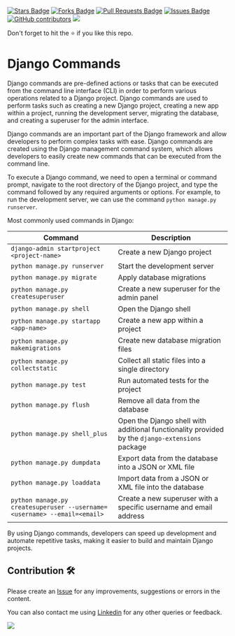 <a href="https://github.com/drshahizan/learn-django/stargazers"><img src="https://img.shields.io/github/stars/drshahizan/learn-django" alt="Stars Badge"/></a>
<a href="https://github.com/drshahizan/learn-django/network/members"><img src="https://img.shields.io/github/forks/drshahizan/learn-django" alt="Forks Badge"/></a>
<a href="https://github.com/drshahizan/learn-django/pulls"><img src="https://img.shields.io/github/issues-pr/drshahizan/learn-django" alt="Pull Requests Badge"/></a>
<a href="https://github.com/drshahizan/learn-django/issues"><img src="https://img.shields.io/github/issues/drshahizan/learn-django" alt="Issues Badge"/></a>
<a href="https://github.com/drshahizan/learn-django/graphs/contributors"><img alt="GitHub contributors" src="https://img.shields.io/github/contributors/drshahizan/learn-django?color=2b9348"></a>
![](https://visitor-badge.glitch.me/badge?page_id=drshahizan/learn-django)

Don't forget to hit the :star: if you like this repo.

# Django Commands
Django commands are pre-defined actions or tasks that can be executed from the command line interface (CLI) in order to perform various operations related to a Django project. Django commands are used to perform tasks such as creating a new Django project, creating a new app within a project, running the development server, migrating the database, and creating a superuser for the admin interface.

Django commands are an important part of the Django framework and allow developers to perform complex tasks with ease. Django commands are created using the Django management command system, which allows developers to easily create new commands that can be executed from the command line.

To execute a Django command, we need to open a terminal or command prompt, navigate to the root directory of the Django project, and type the command followed by any required arguments or options. For example, to run the development server, we can use the command `python manage.py runserver`.

Most commonly used commands in Django:

| Command | Description |
| ------- | ----------- |
| `django-admin startproject <project-name>` | Create a new Django project |
| `python manage.py runserver` | Start the development server |
| `python manage.py migrate` | Apply database migrations |
| `python manage.py createsuperuser` | Create a new superuser for the admin panel |
| `python manage.py shell` | Open the Django shell |
| `python manage.py startapp <app-name>` | Create a new app within a project |
| `python manage.py makemigrations` | Create new database migration files |
| `python manage.py collectstatic` | Collect all static files into a single directory |
| `python manage.py test` | Run automated tests for the project |
| `python manage.py flush` | Remove all data from the database |
| `python manage.py shell_plus` | Open the Django shell with additional functionality provided by the `django-extensions` package |
| `python manage.py dumpdata` | Export data from the database into a JSON or XML file |
| `python manage.py loaddata` | Import data from a JSON or XML file into the database |
| `python manage.py createsuperuser --username=<username> --email=<email>` | Create a new superuser with a specific username and email address |

By using Django commands, developers can speed up development and automate repetitive tasks, making it easier to build and maintain Django projects.

## Contribution 🛠️
Please create an [Issue](https://github.com/drshahizan/learn-django/issues) for any improvements, suggestions or errors in the content.

You can also contact me using [Linkedin](https://www.linkedin.com/in/drshahizan/) for any other queries or feedback.

![](https://komarev.com/ghpvc/?username=drshahizan&label=Views&color=0e75b6&style=flat)
